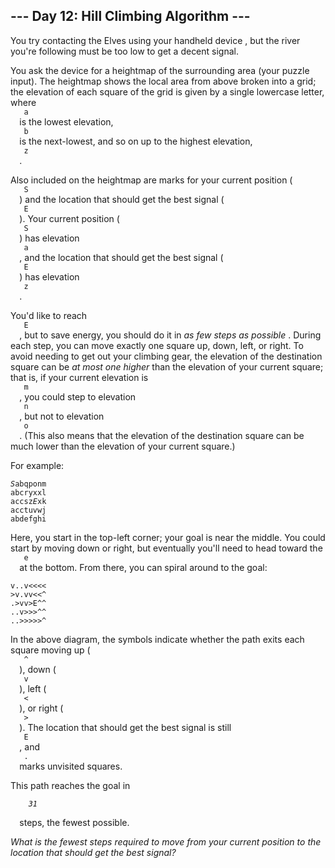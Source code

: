 <article class="day-desc">
 <h2>
  --- Day 12: Hill Climbing Algorithm ---
 </h2>
 <p>
  You try contacting the Elves using your
  <span title='When you look up the specs for your handheld device, every field just says "plot".'>
   handheld device
  </span>
  , but the river you're following must be too low to get a decent signal.
 </p>
 <p>
  You ask the device for a heightmap of the surrounding area (your puzzle input). The heightmap shows the local area from above broken into a grid; the elevation of each square of the grid is given by a single lowercase letter, where
  <code>
   a
  </code>
  is the lowest elevation,
  <code>
   b
  </code>
  is the next-lowest, and so on up to the highest elevation,
  <code>
   z
  </code>
  .
 </p>
 <p>
  Also included on the heightmap are marks for your current position (
  <code>
   S
  </code>
  ) and the location that should get the best signal (
  <code>
   E
  </code>
  ). Your current position (
  <code>
   S
  </code>
  ) has elevation
  <code>
   a
  </code>
  , and the location that should get the best signal (
  <code>
   E
  </code>
  ) has elevation
  <code>
   z
  </code>
  .
 </p>
 <p>
  You'd like to reach
  <code>
   E
  </code>
  , but to save energy, you should do it in
  <em>
   as few steps as possible
  </em>
  . During each step, you can move exactly one square up, down, left, or right. To avoid needing to get out your climbing gear, the elevation of the destination square can be
  <em>
   at most one higher
  </em>
  than the elevation of your current square; that is, if your current elevation is
  <code>
   m
  </code>
  , you could step to elevation
  <code>
   n
  </code>
  , but not to elevation
  <code>
   o
  </code>
  . (This also means that the elevation of the destination square can be much lower than the elevation of your current square.)
 </p>
 <p>
  For example:
 </p>
 <pre><code><em>S</em>abqponm
abcryxxl
accsz<em>E</em>xk
acctuvwj
abdefghi
</code></pre>
 <p>
  Here, you start in the top-left corner; your goal is near the middle. You could start by moving down or right, but eventually you'll need to head toward the
  <code>
   e
  </code>
  at the bottom. From there, you can spiral around to the goal:
 </p>
 <pre><code>v..v&lt;&lt;&lt;&lt;
&gt;v.vv&lt;&lt;^
.&gt;vv&gt;E^^
..v&gt;&gt;&gt;^^
..&gt;&gt;&gt;&gt;&gt;^
</code></pre>
 <p>
  In the above diagram, the symbols indicate whether the path exits each square moving up (
  <code>
   ^
  </code>
  ), down (
  <code>
   v
  </code>
  ), left (
  <code>
   &lt;
  </code>
  ), or right (
  <code>
   &gt;
  </code>
  ). The location that should get the best signal is still
  <code>
   E
  </code>
  , and
  <code>
   .
  </code>
  marks unvisited squares.
 </p>
 <p>
  This path reaches the goal in
  <code>
   <em>
    31
   </em>
  </code>
  steps, the fewest possible.
 </p>
 <p>
  <em>
   What is the fewest steps required to move from your current position to the location that should get the best signal?
  </em>
 </p>
</article>
